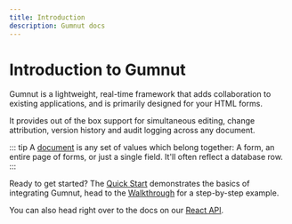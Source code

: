 ```yaml
---
title: Introduction
description: Gumnut docs
---
```


# Introduction to Gumnut

Gumnut is a lightweight, real-time framework that adds collaboration to existing applications, and is primarily designed for your HTML forms.

It provides out of the box support for simultaneous editing, change attribution, version history and audit logging across any document.

::: tip
A [document](/api-reference/gumnut-doc) is any set of values which belong together: A form, an entire page of forms, or just a single field.
It'll often reflect a database row.
:::

Ready to get started?
The [Quick Start](quickstart) demonstrates the basics of integrating Gumnut, head to the [Walkthrough](walkthrough) for a step-by-step example.

You can also head right over to the docs on our [React API](components/react).
